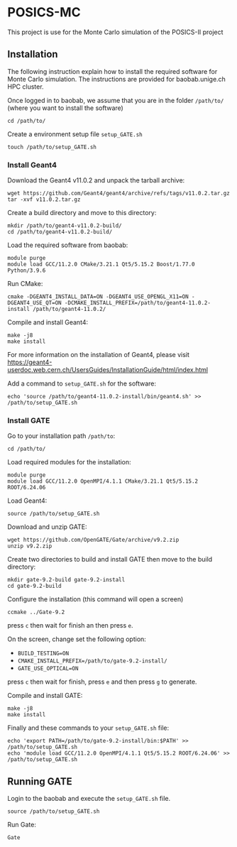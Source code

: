 # POSICS-MC

This project is use for the Monte Carlo simulation of the POSICS-II project

## Installation

The following instruction explain how to install the required software for Monte Carlo simulation.
The instructions are provided for baobab.unige.ch HPC cluster.

Once logged in to baobab, we assume that you are in the folder `/path/to/` (where you want to install the software)

```angular2html
cd /path/to/
```

Create a environment setup file `setup_GATE.sh`

```angular2html
touch /path/to/setup_GATE.sh
```

### Install Geant4

Download the Geant4 v11.0.2 and unpack the tarball archive:

```angular2html
wget https://github.com/Geant4/geant4/archive/refs/tags/v11.0.2.tar.gz
tar -xvf v11.0.2.tar.gz
```

Create a build directory and move to this directory:
```angular2html
mkdir /path/to/geant4-v11.0.2-build/
cd /path/to/geant4-v11.0.2-build/
```

Load the required software from baobab:

```angular2html
module purge
module load GCC/11.2.0 CMake/3.21.1 Qt5/5.15.2 Boost/1.77.0 Python/3.9.6
```

Run CMake:

```angular2html
cmake -DGEANT4_INSTALL_DATA=ON -DGEANT4_USE_OPENGL_X11=ON -DGEANT4_USE_QT=ON -DCMAKE_INSTALL_PREFIX=/path/to/geant4-11.0.2-install /path/to/geant4-11.0.2/
```

Compile and install Geant4:

```angular2html
make -j8
make install
```
For more information on the installation of Geant4, please visit https://geant4-userdoc.web.cern.ch/UsersGuides/InstallationGuide/html/index.html

Add a command to `setup_GATE.sh` for the software:

```angular2html
echo 'source /path/to/geant4-11.0.2-install/bin/geant4.sh' >> /path/to/setup_GATE.sh
```
### Install GATE

Go to your installation path `/path/to`:

```angular2html
cd /path/to/
```

Load required modules for the installation:

```angular2html
module purge
module load GCC/11.2.0 OpenMPI/4.1.1 CMake/3.21.1 Qt5/5.15.2 ROOT/6.24.06
```

Load Geant4:

```angular2html
source /path/to/setup_GATE.sh
```
Download and unzip GATE:

```angular2html
wget https://github.com/OpenGATE/Gate/archive/v9.2.zip
unzip v9.2.zip
```
Create two directories to build and install GATE then move to the build directory:

```angular2html
mkdir gate-9.2-build gate-9.2-install
cd gate-9.2-build
```

Configure the installation (this command will open a screen)

```angular2html
ccmake ../Gate-9.2
```

press `c` then wait for finish an then press `e`.

On the screen, change set the following option:

- `BUILD_TESTING=ON`
- `CMAKE_INSTALL_PREFIX=/path/to/gate-9.2-install/`
- `GATE_USE_OPTICAL=ON`

press `c` then wait for finish, press `e` and then press `g` to generate.

Compile and install GATE:

```angular2html
make -j8
make install
```

Finally and these commands to your `setup_GATE.sh` file:

```angular2html
echo 'export PATH=/path/to/gate-9.2-install/bin:$PATH' >> /path/to/setup_GATE.sh
echo 'module load GCC/11.2.0 OpenMPI/4.1.1 Qt5/5.15.2 ROOT/6.24.06' >> /path/to/setup_GATE.sh
```

## Running GATE

Login to the baobab and execute the `setup_GATE.sh` file.

```angular2html
source /path/to/setup_GATE.sh
```

Run Gate:

```angular2html
Gate
```







